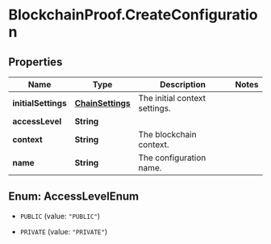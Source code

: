 # BlockchainProof.CreateConfiguration

## Properties
Name | Type | Description | Notes
------------ | ------------- | ------------- | -------------
**initialSettings** | [**ChainSettings**](ChainSettings.md) | The initial context settings. | 
**accessLevel** | **String** |  | 
**context** | **String** | The blockchain context. | 
**name** | **String** | The configuration name. | 


<a name="AccessLevelEnum"></a>
## Enum: AccessLevelEnum


* `PUBLIC` (value: `"PUBLIC"`)

* `PRIVATE` (value: `"PRIVATE"`)




